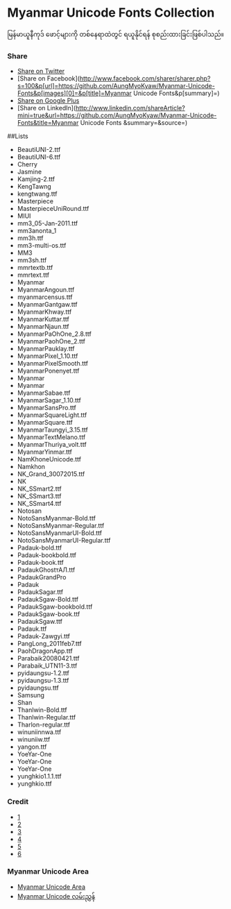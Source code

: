 # Myanmar Unicode Fonts Collection
မြန်မာယူနီကုဒ် ဖောင့်များကို တစ်နေရာထဲတွင် ရယူနိုင်ရန် စုစည်းထားခြင်းဖြစ်ပါသည်။

### Share
+ [Share on Twitter](http://twitter.com/home?status=https://github.com/AungMyoKyaw/Myanmar-Unicode-Fonts)
+ [Share on Facebook](http://www.facebook.com/sharer/sharer.php?s=100&p[url]=https://github.com/AungMyoKyaw/Myanmar-Unicode-Fonts&p[images][0]=&p[title]=Myanmar Unicode Fonts&p[summary]=)
+ [Share on Google Plus](https://plus.google.com/share?url=https://github.com/AungMyoKyaw/Myanmar-Unicode-Fonts)
+ [Share on LinkedIn](http://www.linkedin.com/shareArticle?mini=true&url=https://github.com/AungMyoKyaw/Myanmar-Unicode-Fonts&title=Myanmar Unicode Fonts &summary=&source=)

##Lists
+ BeautiUNI-2.ttf
+ BeautiUNI-6.ttf
+ Cherry
+ Jasmine
+ Kamjing-2.ttf
+ KengTawng
+ kengtwang.ttf
+ Masterpiece
+ MasterpieceUniRound.ttf
+ MIUI
+ mm3_05-Jan-2011.ttf
+ mm3anonta_1
+ mm3h.ttf
+ mm3-multi-os.ttf
+ MM3
+ mm3sh.ttf
+ mmrtextb.ttf
+ mmrtext.ttf
+ Myanmar
+ MyanmarAngoun.ttf
+ myanmarcensus.ttf
+ MyanmarGantgaw.ttf
+ MyanmarKhway.ttf
+ MyanmarKuttar.ttf
+ MyanmarNjaun.ttf
+ MyanmarPaOhOne_2.8.ttf
+ MyanmarPaohOne_2.ttf
+ MyanmarPauklay.ttf
+ MyanmarPixel_1.10.ttf
+ MyanmarPixelSmooth.ttf
+ MyanmarPonenyet.ttf
+ Myanmar
+ Myanmar
+ MyanmarSabae.ttf
+ MyanmarSagar_1.10.ttf
+ MyanmarSansPro.ttf
+ MyanmarSquareLight.ttf
+ MyanmarSquare.ttf
+ MyanmarTaungyi_3.15.ttf
+ MyanmarTextMelano.ttf
+ MyanmarThuriya_volt.ttf
+ MyanmarYinmar.ttf
+ NamKhoneUnicode.ttf
+ Namkhon
+ NK_Grand_30072015.ttf
+ NK
+ NK_SSmart2.ttf
+ NK_SSmart3.ttf
+ NK_SSmart4.ttf
+ Notosan
+ NotoSansMyanmar-Bold.ttf
+ NotoSansMyanmar-Regular.ttf
+ NotoSansMyanmarUI-Bold.ttf
+ NotoSansMyanmarUI-Regular.ttf
+ Padauk-bold.ttf
+ Padauk-bookbold.ttf
+ Padauk-book.ttf
+ PadaukGhostтАЛ.ttf
+ PadaukGrandPro
+ Padauk
+ PadaukSagar.ttf
+ PadaukSgaw-Bold.ttf
+ PadaukSgaw-bookbold.ttf
+ PadaukSgaw-book.ttf
+ PadaukSgaw.ttf
+ Padauk.ttf
+ Padauk-Zawgyi.ttf
+ PangLong_2011feb7.ttf
+ PaohDragonApp.ttf
+ Parabaik20080421.ttf
+ Parabaik_UTN11-3.ttf
+ pyidaungsu-1.2.ttf
+ pyidaungsu-1.3.ttf
+ pyidaungsu.ttf
+ Samsung
+ Shan
+ Thanlwin-Bold.ttf
+ Thanlwin-Regular.ttf
+ Tharlon-regular.ttf
+ winuniinnwa.ttf
+ winuniiw.ttf
+ yangon.ttf
+ YoeYar-One
+ YoeYar-One
+ YoeYar-One
+ yunghkio1.1.1.ttf
+ yunghkio.ttf

### Credit
+ [1](https://app.box.com/s/303d59rj7rbqmmewcy1szssojywd6sfa)
+ [2](https://www.mediafire.com/folder/3amsfgkvkw7dh)
+ [3](https://my.pcloud.com/publink/show?code=xdt#folder=14258538)
+ [4](https://github.com/khmertype)
+ [5](https://www.mediafire.com/folder/3amsfgkvkw7dh)
+ [6](https://app.box.com/s/718wwwoatzr1gy531o4bgqqg4g2hh8m9)

### Myanmar Unicode Area
+ [Myanmar Unicode Area](https://www.facebook.com/groups/mmUnicode/)
+ [Myanmar Unicode လမ်းညွှန်](http://mmunicode.org/)